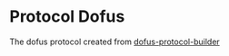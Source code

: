 Protocol Dofus
==============

The dofus protocol created from [dofus-protocol-builder](https://github.com/Vicfou-dev/dofus-protocol-builder)